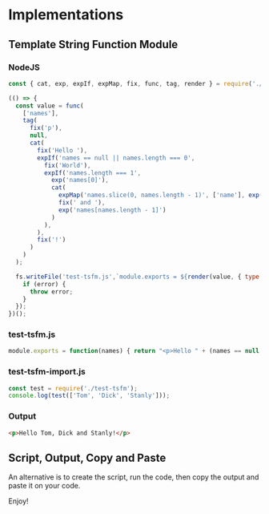 # Implementations

## Template String Function Module

### NodeJS

``` JavaScript
const { cat, exp, expIf, expMap, fix, func, tag, render } = require('./index');

(() => {
  const value = func(
    ['names'],
    tag(
      fix('p'),
      null,
      cat(
        fix('Hello '),
        expIf('names == null || names.length === 0',
          fix('World'),
          expIf('names.length === 1',
            exp('names[0]'),
            cat(
              expMap('names.slice(0, names.length - 1)', ['name'], exp('name'), ', '),
              fix(' and '),
              exp('names[names.length - 1]')
            )
          ),
        ),
        fix('!')
      )
    )
  );

  fs.writeFile('test-tsfm.js',`module.exports = ${render(value, { type: 'es5', quote: '"' })}`, (error) => {
    if (error) {
      throw error;
    }
  });
})();
```

### test-tsfm.js

``` JavaScript
module.exports = function(names) { return "<p>Hello " + (names == null || names.length === 0 ? "World" : (names.length === 1 ? (names[0]) : ((names.slice(0, names.length - 1)).map(function(name) { return (name); }).join(', ')) + " and " + (names[names.length - 1]))) + "!</p>"; }
```

### test-tsfm-import.js

``` JavaScript
const test = require('./test-tsfm');
console.log(test(['Tom', 'Dick', 'Stanly']));
```

### Output

``` HTML
<p>Hello Tom, Dick and Stanly!</p>
```

## Script, Output, Copy and Paste

An alternative is to create the script, run the code, then copy the output and paste it on your code.

Enjoy!